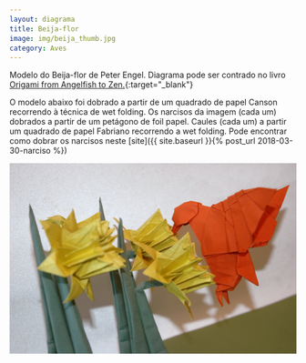 ```yaml
---
layout: diagrama
title: Beija-flor
image: img/beija_thumb.jpg
category: Aves
---
```


Modelo do Beija-flor de Peter Engel. Diagrama pode ser contrado no livro [Origami from Angelfish to Zen.](https://www.amazon.co.uk/Origami-Angelfish-Zen-Dover-Papercraft/dp/0486281388/ref=as_li_ss_tl?ie=UTF8&linkCode=ll1&tag=dobrarpapel-21&linkId=6adf766154ac24b64451a38fdf812417){:target="_blank"}

O modelo abaixo foi dobrado a partir de um quadrado de papel Canson recorrendo à técnica de wet folding. Os narcisos da imagem (cada um) dobrados a partir de um petágono de foil papel. Caules (cada um) a partir um quadrado de papel Fabriano recorrendo a wet folding. Pode encontrar como dobrar os narcisos neste [site]({{ site.baseurl }}{% post_url 2018-03-30-narciso %})

![Beija-flor](../img/beija.jpg)